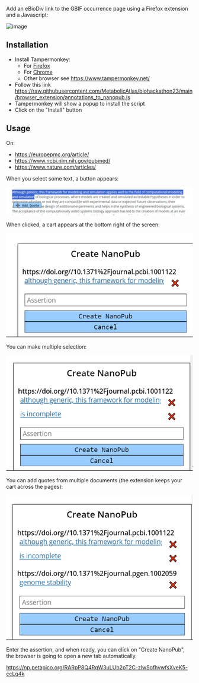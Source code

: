 Add an eBioDiv link to the GBIF occurrence page using a Firefox extension and a Javascript:

![image](https://user-images.githubusercontent.com/1594191/195654354-f0a1c359-1f0a-45df-933b-f79d4e1ee737.png)

## Installation
* Install Tampermonkey:
    * For [Firefox](https://addons.mozilla.org/en-US/firefox/addon/tampermonkey/)
    * For [Chrome](https://chrome.google.com/webstore/detail/tampermonkey/dhdgffkkebhmkfjojejmpbldmpobfkfo)
    * Other browser see <https://www.tampermonkey.net/>
* Follow this link <https://raw.githubusercontent.com/MetabolicAtlas/biohackathon23/main/browser_extension/annotations_to_nanopub.js>
* Tampermonkey will show a popup to install the script
* Click on the "Install" button

## Usage

On:
* https://europepmc.org/article/
* https://www.ncbi.nlm.nih.gov/pubmed/
* https://www.nature.com/articles/

When you select some text, a button appears:

![Add_quote](add_quote.png)

When clicked, a cart appears at the bottom right of the screen:

![Cart](cart.png)

You can make multiple selection:

![Cart - multiple quote](cart-multiple-quote.png)

You can add quotes from multiple documents (the extension keeps your cart across the pages):

![Cart - multiple document](cart-multiple-document.png)

Enter the assertion, and when ready, you can click on "Create NanoPub", the browser is going to open a new tab automatically.

<https://np.petapico.org/RARpP8Q4RqW3uLUb2pT2C-zlwSofhvwfsXveK5-ccLq4k>
